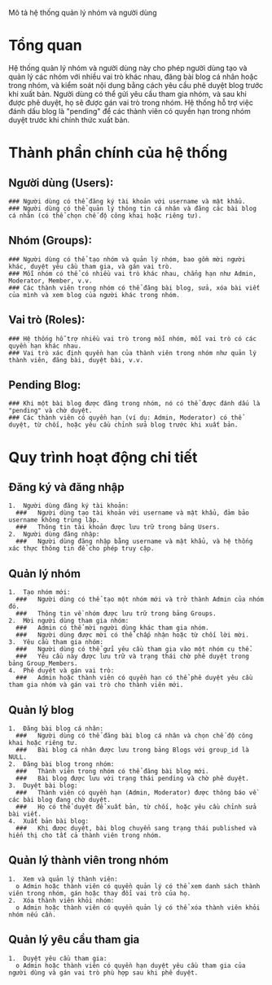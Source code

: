 Mô tả hệ thống quản lý nhóm và người dùng
# Tổng quan
  Hệ thống quản lý nhóm và người dùng này cho phép người dùng tạo và quản lý các nhóm với nhiều vai trò khác nhau, đăng bài blog cá nhân hoặc trong nhóm, và kiểm soát nội dung bằng cách yêu cầu phê duyệt blog trước khi xuất bản. Người dùng có thể gửi yêu cầu tham gia nhóm, và sau khi được phê duyệt, họ sẽ được gán vai trò trong nhóm. Hệ thống hỗ trợ việc đánh dấu blog là "pending" để các thành viên có quyền hạn trong nhóm duyệt trước khi chính thức xuất bản.
# Thành phần chính của hệ thống
  ##	Người dùng (Users):
    ###	Người dùng có thể đăng ký tài khoản với username và mật khẩu.
    ###	Người dùng có thể quản lý thông tin cá nhân và đăng các bài blog cá nhân (có thể chọn chế độ công khai hoặc riêng tư).
  ##	Nhóm (Groups):
    ###	Người dùng có thể tạo nhóm và quản lý nhóm, bao gồm mời người khác, duyệt yêu cầu tham gia, và gán vai trò.
    ###	Mỗi nhóm có thể có nhiều vai trò khác nhau, chẳng hạn như Admin, Moderator, Member, v.v.
    ###	Các thành viên trong nhóm có thể đăng bài blog, sửa, xóa bài viết của mình và xem blog của người khác trong nhóm.
  ##	Vai trò (Roles):
    ###	Hệ thống hỗ trợ nhiều vai trò trong mỗi nhóm, mỗi vai trò có các quyền hạn khác nhau.
    ###	Vai trò xác định quyền hạn của thành viên trong nhóm như quản lý thành viên, đăng bài, duyệt bài, v.v.
  ##	Pending Blog:
    ###	Khi một bài blog được đăng trong nhóm, nó có thể được đánh dấu là "pending" và chờ duyệt.
    ###	Các thành viên có quyền hạn (ví dụ: Admin, Moderator) có thể duyệt, từ chối, hoặc yêu cầu chỉnh sửa blog trước khi xuất bản.
# Quy trình hoạt động chi tiết
  ## Đăng ký và đăng nhập
    1.	Người dùng đăng ký tài khoản:
      ###	Người dùng tạo tài khoản với username và mật khẩu, đảm bảo username không trùng lặp.
      ###	Thông tin tài khoản được lưu trữ trong bảng Users.
    2.	Người dùng đăng nhập:
      ###	Người dùng đăng nhập bằng username và mật khẩu, và hệ thống xác thực thông tin để cho phép truy cập.
  ## Quản lý nhóm
    1.	Tạo nhóm mới:
      ###	Người dùng có thể tạo một nhóm mới và trở thành Admin của nhóm đó.
      ###	Thông tin về nhóm được lưu trữ trong bảng Groups.
    2.	Mời người dùng tham gia nhóm:
      ###	Admin có thể mời người dùng khác tham gia nhóm.
      ###	Người dùng được mời có thể chấp nhận hoặc từ chối lời mời.
    3.	Yêu cầu tham gia nhóm:
      ###	Người dùng có thể gửi yêu cầu tham gia vào một nhóm cụ thể.
      ###	Yêu cầu này được lưu trữ và trạng thái chờ phê duyệt trong bảng Group_Members.
    4.	Phê duyệt và gán vai trò:
      ###	Admin hoặc thành viên có quyền hạn có thể phê duyệt yêu cầu tham gia nhóm và gán vai trò cho thành viên mới.
  ## Quản lý blog
    1.	Đăng bài blog cá nhân:
      ###	Người dùng có thể đăng bài blog cá nhân và chọn chế độ công khai hoặc riêng tư.
      ###	Bài blog cá nhân được lưu trong bảng Blogs với group_id là NULL.
    2.	Đăng bài blog trong nhóm:
      ###	Thành viên trong nhóm có thể đăng bài blog mới.
      ###	Bài blog được lưu với trạng thái pending và chờ phê duyệt.
    3.	Duyệt bài blog:
      ###	Thành viên có quyền hạn (Admin, Moderator) được thông báo về các bài blog đang chờ duyệt.
      ###	Họ có thể duyệt để xuất bản, từ chối, hoặc yêu cầu chỉnh sửa bài viết.
    4.	Xuất bản bài blog:
      ###	Khi được duyệt, bài blog chuyển sang trạng thái published và hiển thị cho tất cả thành viên trong nhóm.
  ## Quản lý thành viên trong nhóm
    1.	Xem và quản lý thành viên:
      o	Admin hoặc thành viên có quyền quản lý có thể xem danh sách thành viên trong nhóm, gán hoặc thay đổi vai trò của họ.
    2.	Xóa thành viên khỏi nhóm:
      o	Admin hoặc thành viên có quyền quản lý có thể xóa thành viên khỏi nhóm nếu cần.
  ## Quản lý yêu cầu tham gia
    1.	Duyệt yêu cầu tham gia:
      o	Admin hoặc thành viên có quyền hạn duyệt yêu cầu tham gia của người dùng và gán vai trò phù hợp sau khi phê duyệt.


